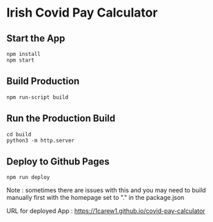 # Irish Covid Pay Calculator

## Start the App
```
npm install
npm start
```

## Build Production
```
npm run-script build
```

## Run the Production Build
```
cd build
python3 -m http.server
```

## Deploy to Github Pages
```
npm run deploy
```
Note : sometimes there are issues with this and you may need to build manually first with the homepage set to "." in the package.json

URL for deployed App : https://1carew1.github.io/covid-pay-calculator
